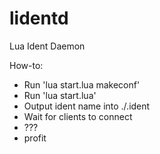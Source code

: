 lidentd
=======

Lua Ident Daemon

How-to:

 - Run 'lua start.lua makeconf'
 - Run 'lua start.lua'
 - Output ident name into ./.ident
 - Wait for clients to connect
 - ???
 - profit
